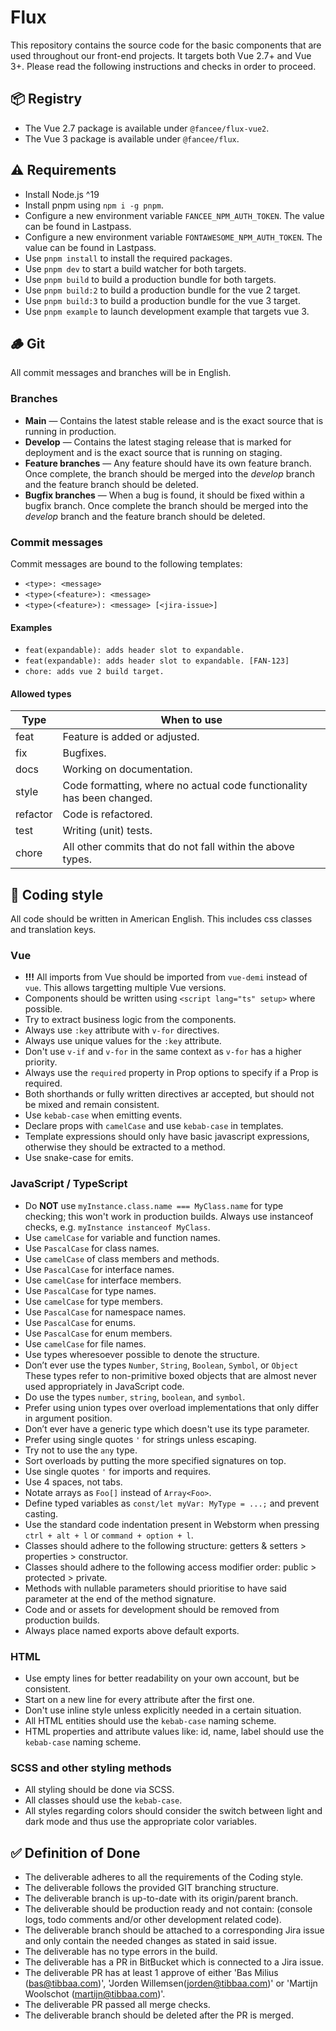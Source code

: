 # Flux

This repository contains the source code for the basic components that are used throughout our front-end projects. It
targets both Vue 2.7+ and Vue 3+. Please read the following instructions and checks in order to proceed.

## 📦 Registry

- The Vue 2.7 package is available under `@fancee/flux-vue2`.
- The Vue 3 package is available under `@fancee/flux`.

## ⚠️ Requirements

- Install Node.js ^19
- Install pnpm using `npm i -g pnpm`.
- Configure a new environment variable `FANCEE_NPM_AUTH_TOKEN`. The value can be found in Lastpass.
- Configure a new environment variable `FONTAWESOME_NPM_AUTH_TOKEN`. The value can be found in Lastpass.
- Use `pnpm install` to install the required packages.
- Use `pnpm dev` to start a build watcher for both targets.
- Use `pnpm build` to build a production bundle for both targets.
- Use `pnpm build:2` to build a production bundle for the vue 2 target.
- Use `pnpm build:3` to build a production bundle for the vue 3 target.
- Use `pnpm example` to launch development example that targets vue 3.

## 🪵 Git

All commit messages and branches will be in English.

### Branches

- **Main** — Contains the latest stable release and is the exact source that is running in production.
- **Develop** — Contains the latest staging release that is marked for deployment and is the exact source that is running on staging.
- **Feature branches** — Any feature should have its own feature branch. Once complete, the branch should be merged into the _develop_ branch and the feature branch should be deleted.
- **Bugfix branches** — When a bug is found, it should be fixed within a bugfix branch. Once complete the branch should be merged into the _develop_ branch and the feature branch should be deleted.

### Commit messages

Commit messages are bound to the following templates:

- `<type>: <message> `
- `<type>(<feature>): <message>`
- `<type>(<feature>): <message> [<jira-issue>]`

#### Examples

- `feat(expandable): adds header slot to expandable.`
- `feat(expandable): adds header slot to expandable. [FAN-123]`
- `chore: adds vue 2 build target.`

#### Allowed types

| Type     | When to use                                                           |
|----------|-----------------------------------------------------------------------|
| feat     | Feature is added or adjusted.                                         |
| fix      | Bugfixes.                                                             |
| docs     | Working on documentation.                                             |
| style    | Code formatting, where no actual code functionality has been changed. |
| refactor | Code is refactored.                                                   |
| test     | Writing (unit) tests.                                                 |
| chore    | All other commits that do not fall within the above types.            |

## 🎨 Coding style

All code should be written in American English. This includes css classes and translation keys.

### Vue

- **!!!** All imports from Vue should be imported from `vue-demi` instead of `vue`. This allows targetting multiple Vue versions.
- Components should be written using `<script lang="ts" setup>` where possible.
- Try to extract business logic from the components.
- Always use `:key` attribute with `v-for` directives.
- Always use unique values for the `:key` attribute.
- Don't use `v-if` and `v-for` in the same context as `v-for` has a higher priority.
- Always use the `required` property in Prop options to specify if a Prop is required.
- Both shorthands or fully written directives ar accepted, but should not be mixed and remain consistent.
- Use `kebab-case` when emitting events.
- Declare props with `camelCase` and use `kebab-case` in templates.
- Template expressions should only have basic javascript expressions, otherwise they should be extracted to a method.
- Use snake-case for emits.

### JavaScript / TypeScript

- Do **NOT** use `myInstance.class.name === MyClass.name` for type checking; this won't work in production builds. Always use instanceof checks, e.g. `myInstance instanceof MyClass`.
- Use `camelCase` for variable and function names.
- Use `PascalCase` for class names.
- Use `camelCase` of class members and methods.
- Use `PascalCase` for interface names.
- Use `camelCase` for interface members.
- Use `PascalCase` for type names.
- Use `camelCase` for type members.
- Use `PascalCase` for namespace names.
- Use `PascalCase` for enums.
- Use `PascalCase` for enum members.
- Use `camelCase` for file names.
- Use types wheresoever possible to denote the structure.
- Don’t ever use the types `Number`, `String`, `Boolean`, `Symbol`, or `Object` These types refer to non-primitive boxed objects that are almost never used appropriately in JavaScript code.
- Do use the types `number`, `string`, `boolean`, and `symbol`.
- Prefer using union types over overload implementations that only differ in argument position.
- Don’t ever have a generic type which doesn't use its type parameter.
- Prefer using single quotes ``'`` for strings unless escaping.
- Try not to use the `any` type.
- Sort overloads by putting the more specified signatures on top.
- Use single quotes ``'`` for imports and requires.
- Use 4 spaces, not tabs.
- Notate arrays as `Foo[]` instead of `Array<Foo>`.
- Define typed variables as ``const/let myVar: MyType = ...;`` and prevent casting.
- Use the standard code indentation present in Webstorm when pressing `ctrl + alt + l` or `command + option + l`.
- Classes should adhere to the following structure: getters & setters > properties > constructor.
- Classes should adhere to the following access modifier order: public > protected > private.
- Methods with nullable parameters should prioritise to have said parameter at the end of the method signature.
- Code and or assets for development should be removed from production builds.
- Always place named exports above default exports.

### HTML

- Use empty lines for better readability on your own account, but be consistent.
- Start on a new line for every attribute after the first one.
- Don't use inline style unless explicitly needed in a certain situation.
- All HTML entities should use the `kebab-case` naming scheme.
- HTML properties and attribute values like: id, name, label should use the `kebab-case` naming scheme.

### SCSS and other styling methods

- All styling should be done via SCSS.
- All classes should use the `kebab-case`.
- All styles regarding colors should consider the switch between light and dark mode and thus use the appropriate color variables.

## ✅ Definition of Done

- The deliverable adheres to all the requirements of the Coding style.
- The deliverable follows the provided GIT branching structure.
- The deliverable branch is up-to-date with its origin/parent branch.
- The deliverable should be production ready and not contain: (console logs, todo comments and/or other development related code).
- The deliverable branch should be attached to a corresponding Jira issue and only contain the needed changes as stated in said issue.
- The deliverable has no type errors in the build.
- The deliverable has a PR in BitBucket which is connected to a Jira issue.
- The deliverable PR has at least 1 approve of either 'Bas Milius (bas@tibbaa.com)', 'Jorden Willemsen(jorden@tibbaa.com)' or 'Martijn Woolschot (martijn@tibbaa.com)'.
- The deliverable PR passed all merge checks.
- The deliverable branch should be deleted after the PR is merged.
